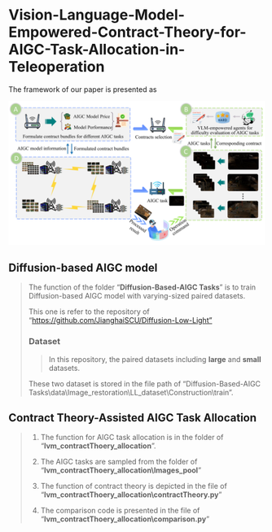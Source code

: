 # Vision-Language-Model-Empowered-Contract-Theory-for-AIGC-Task-Allocation-in-Teleoperation

The framework of our paper is presented as

![framework](./framework.png)

## Diffusion-based AIGC model

> The function of the folder “**Diffusion-Based-AIGC Tasks**” is to train Diffusion-based AIGC model with varying-sized paired datasets.
>
> This one is refer to the repository of “https://github.com/JianghaiSCU/Diffusion-Low-Light”
>
> ### Dataset
>
> >  In this repository, the paired datasets including **large** and **small** datasets. 
>
> These two dataset is stored in the file path of “Diffusion-Based-AIGC Tasks\data\Image_restoration\LL_dataset\Construction\train”.

## Contract Theory-Assisted AIGC Task Allocation

> 1. The function for AIGC task allocation is in the folder of “**lvm_contractThoery_allocation**”.
>
> 2. The AIGC tasks are sampled from the folder of “**lvm_contractThoery_allocation\Images_pool**”
> 3. The function of contract theory is depicted in the file of “**lvm_contractThoery_allocation\contractTheory.py**”
> 4. The comparison code is presented in the file of “**lvm_contractThoery_allocation\comparison.py**”

